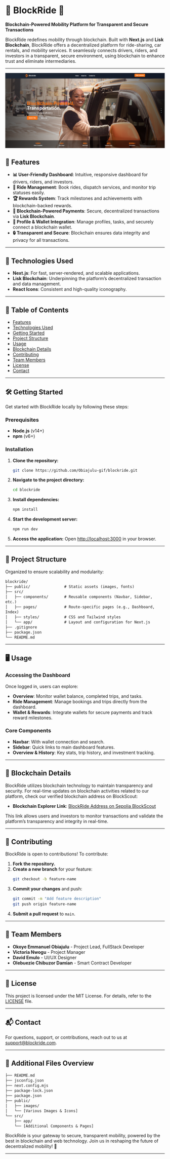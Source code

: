 # 🚗 **BlockRide** 🚗

**Blockchain-Powered Mobility Platform for Transparent and Secure Transactions**

BlockRide redefines mobility through blockchain. Built with **Next.js** and **Lisk Blockchain**, BlockRide offers a decentralized platform for ride-sharing, car rentals, and mobility services. It seamlessly connects drivers, riders, and investors in a transparent, secure environment, using blockchain to enhance trust and eliminate intermediaries.

---

![Landing page](/public/images/landingpage.png)
## 🌟 Features

- **📊 User-Friendly Dashboard**: Intuitive, responsive dashboard for drivers, riders, and investors.
- **🚗 Ride Management**: Book rides, dispatch services, and monitor trip statuses easily.
- **🏆 Rewards System**: Track milestones and achievements with blockchain-backed rewards.
- **💸 Blockchain-Powered Payments**: Secure, decentralized transactions via **Lisk Blockchain**.
- **👤 Profile & Wallet Integration**: Manage profiles, tasks, and securely connect a blockchain wallet.
- **🔒 Transparent and Secure**: Blockchain ensures data integrity and privacy for all transactions.

---

## 🚀 Technologies Used

- **Next.js**: For fast, server-rendered, and scalable applications.
- **Lisk Blockchain**: Underpinning the platform’s decentralized transaction and data management.
- **React Icons**: Consistent and high-quality iconography.

---

## 📖 Table of Contents

- [Features](#-features)
- [Technologies Used](#-technologies-used)
- [Getting Started](#-getting-started)
- [Project Structure](#-project-structure)
- [Usage](#-usage)
- [Blockchain Details](#-blockchain-details)
- [Contributing](#-contributing)
- [Team Members](#-team-members)
- [License](#-license)
- [Contact](#-contact)

---

## 🛠️ Getting Started

Get started with BlockRide locally by following these steps:

### Prerequisites

- **Node.js** (v14+)
- **npm** (v6+)

### Installation

1. **Clone the repository:**
   ```bash
   git clone https://github.com/Obiajulu-gif/blockride.git
   ```

2. **Navigate to the project directory:**
   ```bash
   cd blockride
   ```

3. **Install dependencies:**
   ```bash
   npm install
   ```

4. **Start the development server:**
   ```bash
   npm run dev
   ```

5. **Access the application:**
   Open [http://localhost:3000](http://localhost:3000) in your browser.

---

## 📁 Project Structure

Organized to ensure scalability and modularity:

```
blockride/
├── public/               # Static assets (images, fonts)
├── src/
│   ├── components/       # Reusable components (Navbar, Sidebar, etc.)
│   ├── pages/            # Route-specific pages (e.g., Dashboard, Index)
│   ├── styles/           # CSS and Tailwind styles
│   └── app/              # Layout and configuration for Next.js
├── .gitignore
├── package.json
└── README.md
```

---

## 🖥️ Usage

### Accessing the Dashboard

Once logged in, users can explore:

- **Overview**: Monitor wallet balance, completed trips, and tasks.
- **Ride Management**: Manage bookings and trips directly from the dashboard.
- **Wallet & Rewards**: Integrate wallets for secure payments and track reward milestones.

### Core Components

- **Navbar**: With wallet connection and search.
- **Sidebar**: Quick links to main dashboard features.
- **Overview & History**: Key stats, trip history, and investment tracking.

---

## 🔗 Blockchain Details

BlockRide utilizes blockchain technology to maintain transparency and security. For real-time updates on blockchain activities related to our platform, check our verified blockchain address on BlockScout:

- **Blockchain Explorer Link**: [BlockRide Address on Sepolia BlockScout](https://sepolia-blockscout.lisk.com/address/0x4d45f8158e252fd8e026cd594a4ec70dcd712562)

This link allows users and investors to monitor transactions and validate the platform’s transparency and integrity in real-time.

---

## 🤝 Contributing

BlockRide is open to contributions! To contribute:

1. **Fork the repository.**
2. **Create a new branch** for your feature:
   ```bash
   git checkout -b feature-name
   ```
3. **Commit your changes** and push:
   ```bash
   git commit -m "Add feature description"
   git push origin feature-name
   ```
4. **Submit a pull request** to `main`.

---

## 👥 Team Members

- **Okoye Emmanuel Obiajulu** - Project Lead, FullStack Developer
- **Victoria Nwogu** - Project Manager
- **David Emulo** - UI/UX Designer
- **Olebuezie Chibuzor Damian** - Smart Contract Developer

---

## 📜 License

This project is licensed under the MIT License. For details, refer to the [LICENSE](LICENSE) file.

---

## 📬 Contact

For questions, support, or contributions, reach out to us at [support@blockride.com](mailto:support@blockride.com).

---

## 🧩 Additional Files Overview

```
├── README.md
├── jsconfig.json
├── next.config.mjs
├── package-lock.json
├── package.json
├── public/
│   ├── images/
│   └── [Various Images & Icons]
└── src/
    ├── app/
    └── [Additional Components & Pages]
```

BlockRide is your gateway to secure, transparent mobility, powered by the best in blockchain and web technology. Join us in reshaping the future of decentralized mobility! 🚀

---

